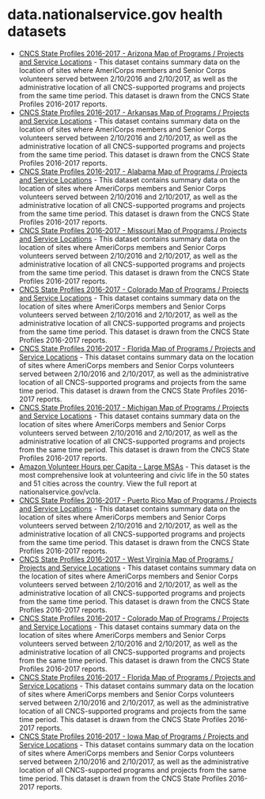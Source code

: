 # data.nationalservice.gov health datasets
* [CNCS State Profiles 2016-2017 - Arizona Map of Programs / Projects and Service Locations](https://data.nationalservice.gov/d/m22x-wyj3) - This dataset contains summary data on the location of sites where AmeriCorps members and Senior Corps volunteers served between 2/10/2016 and 2/10/2017, as well as the administrative location of all CNCS-supported programs and projects from the same time period. This dataset is drawn from the CNCS State Profiles 2016-2017 reports.
* [CNCS State Profiles 2016-2017 - Arkansas Map of Programs / Projects and Service Locations](https://data.nationalservice.gov/d/h4t8-w3ks) - This dataset contains summary data on the location of sites where AmeriCorps members and Senior Corps volunteers served between 2/10/2016 and 2/10/2017, as well as the administrative location of all CNCS-supported programs and projects from the same time period. This dataset is drawn from the CNCS State Profiles 2016-2017 reports.
* [CNCS State Profiles 2016-2017 - Alabama Map of Programs / Projects and Service Locations](https://data.nationalservice.gov/d/vdrc-6d2x) - This dataset contains summary data on the location of sites where AmeriCorps members and Senior Corps volunteers served between 2/10/2016 and 2/10/2017, as well as the administrative location of all CNCS-supported programs and projects from the same time period. This dataset is drawn from the CNCS State Profiles 2016-2017 reports.
* [CNCS State Profiles 2016-2017 - Missouri Map of Programs / Projects and Service Locations](https://data.nationalservice.gov/d/4f4w-365w) - This dataset contains summary data on the location of sites where AmeriCorps members and Senior Corps volunteers served between 2/10/2016 and 2/10/2017, as well as the administrative location of all CNCS-supported programs and projects from the same time period. This dataset is drawn from the CNCS State Profiles 2016-2017 reports.
* [CNCS State Profiles 2016-2017 - Colorado Map of Programs / Projects and Service Locations](https://data.nationalservice.gov/d/9apd-gsvc) - This dataset contains summary data on the location of sites where AmeriCorps members and Senior Corps volunteers served between 2/10/2016 and 2/10/2017, as well as the administrative location of all CNCS-supported programs and projects from the same time period. This dataset is drawn from the CNCS State Profiles 2016-2017 reports.
* [CNCS State Profiles 2016-2017 - Florida Map of Programs / Projects and Service Locations](https://data.nationalservice.gov/d/94wq-w7fc) - This dataset contains summary data on the location of sites where AmeriCorps members and Senior Corps volunteers served between 2/10/2016 and 2/10/2017, as well as the administrative location of all CNCS-supported programs and projects from the same time period. This dataset is drawn from the CNCS State Profiles 2016-2017 reports.
* [CNCS State Profiles 2016-2017 - Michigan Map of Programs / Projects and Service Locations](https://data.nationalservice.gov/d/m8qi-rqte) - This dataset contains summary data on the location of sites where AmeriCorps members and Senior Corps volunteers served between 2/10/2016 and 2/10/2017, as well as the administrative location of all CNCS-supported programs and projects from the same time period. This dataset is drawn from the CNCS State Profiles 2016-2017 reports.
* [Amazon Volunteer Hours per Capita - Large MSAs](https://data.nationalservice.gov/d/hrt9-r38g) - This dataset is the most comprehensive look at volunteering and civic life in the 50 states and 51 cities across the country. View the full report at nationalservice.gov/vcla.
* [CNCS State Profiles 2016-2017 - Puerto Rico Map of Programs / Projects and Service Locations](https://data.nationalservice.gov/d/vsqk-vbfb) - This dataset contains summary data on the location of sites where AmeriCorps members and Senior Corps volunteers served between 2/10/2016 and 2/10/2017, as well as the administrative location of all CNCS-supported programs and projects from the same time period. This dataset is drawn from the CNCS State Profiles 2016-2017 reports.
* [CNCS State Profiles 2016-2017 - West Virginia Map of Programs / Projects and Service Locations](https://data.nationalservice.gov/d/ejri-hjm4) - This dataset contains summary data on the location of sites where AmeriCorps members and Senior Corps volunteers served between 2/10/2016 and 2/10/2017, as well as the administrative location of all CNCS-supported programs and projects from the same time period. This dataset is drawn from the CNCS State Profiles 2016-2017 reports.
* [CNCS State Profiles 2016-2017 - Colorado Map of Programs / Projects and Service Locations](https://data.nationalservice.gov/d/9apd-gsvc) - This dataset contains summary data on the location of sites where AmeriCorps members and Senior Corps volunteers served between 2/10/2016 and 2/10/2017, as well as the administrative location of all CNCS-supported programs and projects from the same time period. This dataset is drawn from the CNCS State Profiles 2016-2017 reports.
* [CNCS State Profiles 2016-2017 - Florida Map of Programs / Projects and Service Locations](https://data.nationalservice.gov/d/94wq-w7fc) - This dataset contains summary data on the location of sites where AmeriCorps members and Senior Corps volunteers served between 2/10/2016 and 2/10/2017, as well as the administrative location of all CNCS-supported programs and projects from the same time period. This dataset is drawn from the CNCS State Profiles 2016-2017 reports.
* [CNCS State Profiles 2016-2017 - Iowa Map of Programs / Projects and Service Locations](https://data.nationalservice.gov/d/dwrn-vvud) - This dataset contains summary data on the location of sites where AmeriCorps members and Senior Corps volunteers served between 2/10/2016 and 2/10/2017, as well as the administrative location of all CNCS-supported programs and projects from the same time period. This dataset is drawn from the CNCS State Profiles 2016-2017 reports.

